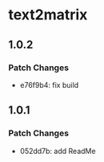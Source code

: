 # text2matrix

## 1.0.2

### Patch Changes

- e76f9b4: fix build

## 1.0.1

### Patch Changes

- 052dd7b: add ReadMe
